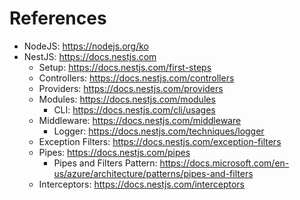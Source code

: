 # References

- NodeJS: https://nodejs.org/ko
- NestJS: https://docs.nestjs.com
  - Setup: https://docs.nestjs.com/first-steps
  - Controllers: https://docs.nestjs.com/controllers
  - Providers: https://docs.nestjs.com/providers
  - Modules: https://docs.nestjs.com/modules
    - CLI: https://docs.nestjs.com/cli/usages
  - Middleware: https://docs.nestjs.com/middleware
    - Logger: https://docs.nestjs.com/techniques/logger
  - Exception Filters: https://docs.nestjs.com/exception-filters
  - Pipes: https://docs.nestjs.com/pipes
    - Pipes and Filters Pattern: https://docs.microsoft.com/en-us/azure/architecture/patterns/pipes-and-filters
  - Interceptors: https://docs.nestjs.com/interceptors
